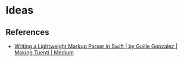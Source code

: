#  Ideas

## References  
* [Writing a Lightweight Markup Parser in Swift | by Guille Gonzalez | Making Tuenti | Medium](https://medium.com/makingtuenti/writing-a-lightweight-markup-parser-in-swift-5c8a5f0f793f)  

